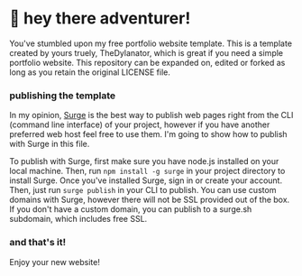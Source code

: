 # 👋 hey there adventurer!

You've stumbled upon my free portfolio website template. This is a template created by yours truely, TheDylanator, which is great if you need a simple portfolio website.
This repository can be expanded on, edited or forked as long as you retain the original LICENSE file. 

### publishing the template

In my opinion, <a href="https://surge.sh">Surge</a> is the best way to publish web pages right from the CLI (command line interface) of your project, however if you have
another preferred web host feel free to use them. I'm going to show how to publish with Surge in this file.

To publish with Surge, first make sure you have node.js installed on your local machine. Then, run `npm install -g surge` in your project directory to install Surge. Once you've
installed Surge, sign in or create your account. Then, just run `surge publish` in your CLI to publish. You can use custom domains with Surge, however there will not be SSL
provided out of the box. If you don't have a custom domain, you can publish to a surge.sh subdomain, which includes free SSL.

### and that's it!

Enjoy your new website!
